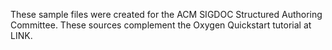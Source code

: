 These sample files were created for the ACM SIGDOC Structured Authoring Committee. These sources complement the Oxygen Quickstart tutorial at LINK.  
